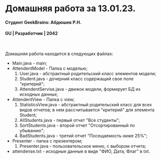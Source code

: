 # Домашняя работа за 13.01.23.
#### Студент GeekBrains: Абдюшев Р.Н.
#### GU | Разработчик | 2042
<br>

Домашняя работа находится в следующих файлах:
* Main.java - main;
* AttendentModel - Папка с моделью;
    1. User.java - абстрактный родительский класс элементов модели;
    2. Student.java - дочерний класс содержащий свое поле "критерий";
    3. AttendentServise.java - движок модели, формирует БД из исходных данных;
* AttendentView - Папка с view;
    1. StatisticsView.java - абстрактный родительский класс для всех видов отчетов;
                            в нем рассчитывается "критерий" для элемента Student;
    2. AllStudents.java - первый отчет "Все студенты";
    3. SortStudents.java - второй отчет "Отсортированный по убыванию";
    4. BadStudents.java - третий отчет "Посещаемость ниже 25%";
* Presenter - папка с презентером;
    1. Presenter.java - пользовательское меню, с выбором отчета;
* attendense.txt - исходные данные в виде "ФИО, Дата, Флаг" в txt.

